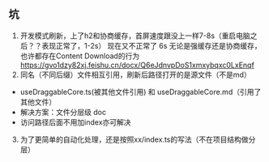 ## 坑
1. 开发模式刷新，上了h2和协商缓存，首屏速度跟没上一样7-8s（重启电脑之后？？表现正常了，1-2s）
  现在又不正常了 6s
  无论是强缓存还是协商缓存，也许都存在Content Download的行为
  https://gvo1dzy82xj.feishu.cn/docx/Q6eJdnvpDoS1xmxybqxc0LxEnqf
2. 同名（不同后缀）文件相互引用，刷新后路径打开的是源文件（不是md）
  - useDraggableCore.ts(被其他文件引用) 和 useDraggableCore.md（引用了其他文件）
  - 解决方案：文件分层级 doc
  - 访问路径后面不用加index亦可解决
3. 为了更简单的自动化处理，还是按照xx/index.ts的写法（不在项目结构做分层）
